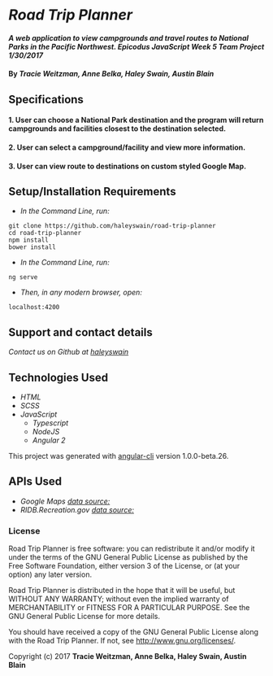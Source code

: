 # _Road Trip Planner_

#### _A web application to view campgrounds and travel routes to National Parks in the Pacific Northwest. Epicodus JavaScript Week 5 Team Project 1/30/2017_

#### By _**Tracie Weitzman, Anne Belka, Haley Swain, Austin Blain**_

## Specifications

#### 1. User can choose a National Park destination and the program will return campgrounds and facilities closest to the destination selected.

#### 2. User can select a campground/facility and view more information.

#### 3. User can view route to destinations on custom styled Google Map.

## Setup/Installation Requirements

* _In the Command Line, run:_
```
git clone https://github.com/haleyswain/road-trip-planner
cd road-trip-planner
npm install
bower install
```

* _In the Command Line, run:_
```
ng serve
```
* _Then, in any modern browser, open:_
```
localhost:4200
```

## Support and contact details

_Contact us on Github at [haleyswain](https://github.com/haleyswain)_

## Technologies Used

* _HTML_
* _SCSS_
* _JavaScript_
  * _Typescript_
  * _NodeJS_
  * _Angular 2_

This project was generated with [angular-cli](https://github.com/angular/angular-cli) version 1.0.0-beta.26.

## APIs Used

* _Google Maps [data source:](https://developers.google.com/maps/)_
* _RIDB.Recreation.gov [data source:](https://ridb.recreation.gov/)_

### License

Road Trip Planner is free software: you can redistribute it and/or modify it under the terms of the GNU General Public License as published by the Free Software Foundation, either version 3 of the License, or (at your option) any later version.

Road Trip Planner is distributed in the hope that it will be useful, but WITHOUT ANY WARRANTY; without even the implied warranty of MERCHANTABILITY or FITNESS FOR A PARTICULAR PURPOSE. See the GNU General Public License for more details.

You should have received a copy of the GNU General Public License along with the Road Trip Planner. If not, see http://www.gnu.org/licenses/.

Copyright (c) 2017 **Tracie Weitzman, Anne Belka, Haley Swain, Austin Blain**
